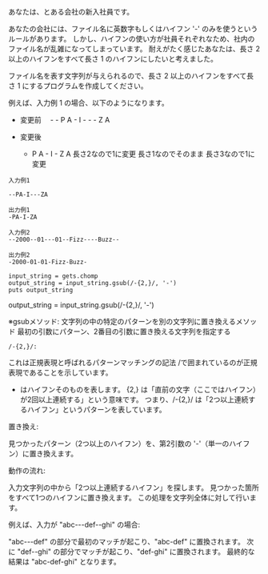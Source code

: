 あなたは、とある会社の新入社員です。

あなたの会社には、ファイル名に英数字もしくはハイフン '-' のみを使うというルールがあります。
しかし、ハイフンの使い方が社員それぞれなため、社内のファイル名が乱雑になってしまっています。
耐えがたく感じたあなたは、長さ 2 以上のハイフンをすべて長さ 1 のハイフンにしたいと考えました。

ファイル名を表す文字列が与えられるので、長さ 2 以上のハイフンをすべて長さ 1 にするプログラムを作成してください。
 
例えば、入力例 1 の場合、以下のようになります。
- 変更前
　- - P A - I - - - Z A



- 変更後
  -  P A - I - Z A
長さ2なので1に変更   長さ1なのでそのまま  長さ3なので1に変更
 　

```
入力例1

--PA-I---ZA
```
```
出力例1
-PA-I-ZA
```
```
入力例2
--2000--01---01--Fizz----Buzz--
```
```
出力例2
-2000-01-01-Fizz-Buzz-
```

```
input_string = gets.chomp
output_string = input_string.gsub(/-{2,}/, '-')
puts output_string
```

output_string = input_string.gsub(/-{2,}/, '-')

※gsubメソッド:
文字列の中の特定のパターンを別の文字列に置き換えるメソッド
最初の引数にパターン、2番目の引数に置き換える文字列を指定する

```
/-{2,}/:
```
これは正規表現と呼ばれるパターンマッチングの記法
/で囲まれているのが正規表現であることを示しています。
- はハイフンそのものを表します。
{2,} は「直前の文字（ここではハイフン）が2回以上連続する」という意味です。
つまり、/-{2,}/ は「2つ以上連続するハイフン」というパターンを表しています。


置き換え:

見つかったパターン（2つ以上のハイフン）を、第2引数の '-'（単一のハイフン）に置き換えます。

動作の流れ:

入力文字列の中から「2つ以上連続するハイフン」を探します。
見つかった箇所をすべて1つのハイフンに置き換えます。
この処理を文字列全体に対して行います。

例えば、入力が "abc---def--ghi" の場合:

"abc---def" の部分で最初のマッチが起こり、"abc-def" に置換されます。
次に "def--ghi" の部分でマッチが起こり、"def-ghi" に置換されます。
最終的な結果は "abc-def-ghi" となります。
